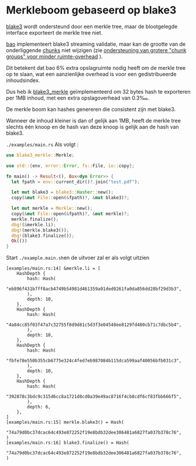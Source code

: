 # Merkleboom gebaseerd op blake3

[blake3](https://github.com/BLAKE3-team/BLAKE3) wordt ondersteund door een merkle tree, maar de blootgelegde interface exporteert de merkle tree niet.

[bao](https://github.com/oconnor663/bao) implementeert blake3 streaming validatie, maar kan de grootte van de onderliggende [chunks](https://github.com/oconnor663/bao/issues/34) niet wijzigen (zie [ondersteuning van grotere "chunk groups" voor minder ruimte-overhead](https://github.com/oconnor663/bao/issues/34) ).

Dit betekent dat bao 6% extra opslagruimte nodig heeft om de merkle tree op te slaan, wat een aanzienlijke overhead is voor een gedistribueerde inhoudsindex.

Dus heb ik [blake3_merkle](https://github.com/rmw-lib/blake3_merkle) geïmplementeerd om 32 bytes hash te exporteren per 1MB inhoud, met een extra opslagoverhead van 0.3‱.

De merkle boom kan hashes genereren die consistent zijn met blake3.

Wanneer de inhoud kleiner is dan of gelijk aan 1MB, heeft de merkle tree slechts één knoop en de hash van deze knoop is gelijk aan de hash van blake3.

`./examples/main.rs` Als volgt :

```rust
use blake3_merkle::Merkle;

use std::{env, error::Error, fs::File, io::copy};

fn main() -> Result<(), Box<dyn Error>> {
  let fpath = env::current_dir()?.join("test.pdf");

  let mut blake3 = blake3::Hasher::new();
  copy(&mut File::open(&fpath)?, &mut blake3)?;

  let mut merkle = Merkle::new();
  copy(&mut File::open(&fpath)?, &mut merkle)?;
  merkle.finalize();
  dbg!(&merkle.li);
  dbg!(merkle.blake3());
  dbg!(blake3.finalize());
  Ok(())
}
```

Start `./example.main.sh`en de uitvoer zal er als volgt uitzien

```
[examples/main.rs:14] &merkle.li = [
    HashDepth {
        hash: Hash(
            "eb896f431b7ff8acb4749b54981d461359a01ded0261fa0da856dd28bf29d3b3",
        ),
        depth: 10,
    },
    HashDepth {
        hash: Hash(
            "4a84cc85f03f47a7c32755f8d9d81c5d3f3e04548ee8129fd480cb71c7dbc5b4",
        ),
        depth: 10,
    },
    HashDepth {
        hash: Hash(
            "fbfe78e550b355cb6775e324c4fed7eb987084b115dca599aaf40056bfb031c3",
        ),
        depth: 10,
    },
    HashDepth {
        hash: Hash(
            "392878c3bdc9c315d6cc8a1721d8cd0a39e49ac8716f4cb8cdf6cf83fbb666f5",
        ),
        depth: 6,
    },
]
[examples/main.rs:15] merkle.blake3() = Hash(
    "74a79d0bc37dcac64c493e872252f19e8bdb32dee306481a6827fa037b378c76",
)
[examples/main.rs:16] blake3.finalize() = Hash(
    "74a79d0bc37dcac64c493e872252f19e8bdb32dee306481a6827fa037b378c76",
)
```